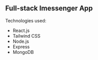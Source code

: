 ## Full-stack Imessenger App

Technologies used: 
 - React.js
 - Tailwind CSS
 - Node.js
 - Express
 - MongoDB
